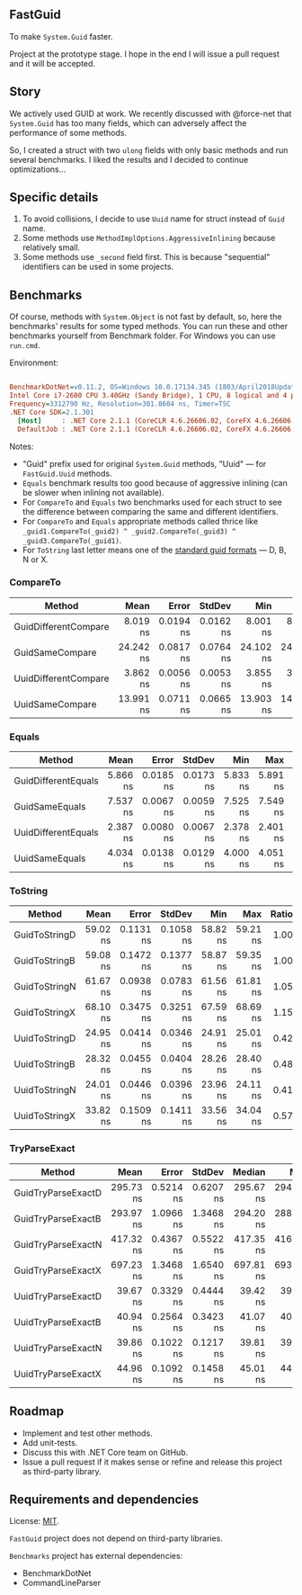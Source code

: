 ## FastGuid

To make ```System.Guid``` faster.

Project at the prototype stage. I hope in the end I will issue a pull request and it will be accepted.

## Story

We actively used GUID at work.
We recently discussed with @force-net that ```System.Guid``` has too many fields,
which can adversely affect the performance of some methods.

So, I created a struct with two ```ulong``` fields with only basic methods and run several benchmarks.
I liked the results and I decided to continue optimizations...

## Specific details

1. To avoid collisions, I decide to use ```Uuid``` name for struct instead of ```Guid``` name.
2. Some methods use ```MethodImplOptions.AggressiveInlining``` because relatively small.
3. Some methods use ```_second``` field first. This is because "sequential" identifiers can be used in some projects.

## Benchmarks

Of course, methods with ```System.Object``` is not fast by default, so, here the benchmarks' results for some typed methods.
You can run these and other benchmarks yourself from Benchmark folder. For Windows you can use ```run.cmd```.

Environment:

``` ini

BenchmarkDotNet=v0.11.2, OS=Windows 10.0.17134.345 (1803/April2018Update/Redstone4)
Intel Core i7-2600 CPU 3.40GHz (Sandy Bridge), 1 CPU, 8 logical and 4 physical cores
Frequency=3312790 Hz, Resolution=301.8604 ns, Timer=TSC
.NET Core SDK=2.1.301
  [Host]     : .NET Core 2.1.1 (CoreCLR 4.6.26606.02, CoreFX 4.6.26606.05), 64bit RyuJIT
  DefaultJob : .NET Core 2.1.1 (CoreCLR 4.6.26606.02, CoreFX 4.6.26606.05), 64bit RyuJIT
```

Notes:

* "Guid" prefix used for original ```System.Guid``` methods, "Uuid" — for ```FastGuid.Uuid``` methods.
* ```Equals``` benchmark results too good because of aggressive inlining (can be slower when inlining not available).
* For ```CompareTo``` and ```Equals``` two benchmarks used for each struct to see the difference between comparing the same and different identifiers.
* For ```CompareTo``` and ```Equals``` appropriate methods called thrice like ```_guid1.CompareTo(_guid2) ^ _guid2.CompareTo(_guid3) ^ _guid3.CompareTo(_guid1)```.
* For ```ToString``` last letter means one of the [standard guid formats](https://docs.microsoft.com/en-us/dotnet/api/system.guid.tostring?view=netcore-2.1) — D, B, N or X.

### CompareTo

|               Method |      Mean |     Error |    StdDev |       Min |       Max | Ratio |
|--------------------- |----------:|----------:|----------:|----------:|----------:|------:|
| GuidDifferentCompare |  8.019 ns | 0.0194 ns | 0.0162 ns |  8.001 ns |  8.063 ns |  1.00 |
|      GuidSameCompare | 24.242 ns | 0.0817 ns | 0.0764 ns | 24.102 ns | 24.335 ns |  3.02 |
| UuidDifferentCompare |  3.862 ns | 0.0056 ns | 0.0053 ns |  3.855 ns |  3.870 ns |  0.48 |
|      UuidSameCompare | 13.991 ns | 0.0711 ns | 0.0665 ns | 13.903 ns | 14.110 ns |  1.75 |

### Equals

|              Method |     Mean |     Error |    StdDev |      Min |      Max | Ratio |
|-------------------- |---------:|----------:|----------:|---------:|---------:|------:|
| GuidDifferentEquals | 5.866 ns | 0.0185 ns | 0.0173 ns | 5.833 ns | 5.891 ns |  1.00 |
|      GuidSameEquals | 7.537 ns | 0.0067 ns | 0.0059 ns | 7.525 ns | 7.549 ns |  1.29 |
| UuidDifferentEquals | 2.387 ns | 0.0080 ns | 0.0067 ns | 2.378 ns | 2.401 ns |  0.41 |
|      UuidSameEquals | 4.034 ns | 0.0138 ns | 0.0129 ns | 4.000 ns | 4.051 ns |  0.69 |

### ToString

|        Method |     Mean |     Error |    StdDev |      Min |      Max | Ratio |
|-------------- |---------:|----------:|----------:|---------:|---------:|------:|
| GuidToStringD | 59.02 ns | 0.1131 ns | 0.1058 ns | 58.82 ns | 59.21 ns |  1.00 |
| GuidToStringB | 59.08 ns | 0.1472 ns | 0.1377 ns | 58.87 ns | 59.35 ns |  1.00 |
| GuidToStringN | 61.67 ns | 0.0938 ns | 0.0783 ns | 61.56 ns | 61.81 ns |  1.05 |
| GuidToStringX | 68.10 ns | 0.3475 ns | 0.3251 ns | 67.59 ns | 68.69 ns |  1.15 |
| UuidToStringD | 24.95 ns | 0.0414 ns | 0.0346 ns | 24.91 ns | 25.01 ns |  0.42 |
| UuidToStringB | 28.32 ns | 0.0455 ns | 0.0404 ns | 28.26 ns | 28.40 ns |  0.48 |
| UuidToStringN | 24.01 ns | 0.0446 ns | 0.0396 ns | 23.96 ns | 24.11 ns |  0.41 |
| UuidToStringX | 33.82 ns | 0.1509 ns | 0.1411 ns | 33.56 ns | 34.04 ns |  0.57 |

### TryParseExact

|             Method |      Mean |     Error |    StdDev |    Median |       Min |       Max | Ratio |
|------------------- |----------:|----------:|----------:|----------:|----------:|----------:|------:|
| GuidTryParseExactD | 295.73 ns | 0.5214 ns | 0.6207 ns | 295.67 ns | 294.35 ns | 297.03 ns |  1.00 |
| GuidTryParseExactB | 293.97 ns | 1.0966 ns | 1.3468 ns | 294.20 ns | 288.35 ns | 295.10 ns |  0.99 |
| GuidTryParseExactN | 417.32 ns | 0.4367 ns | 0.5522 ns | 417.35 ns | 416.38 ns | 418.63 ns |  1.41 |
| GuidTryParseExactX | 697.23 ns | 1.3468 ns | 1.6540 ns | 697.81 ns | 693.32 ns | 699.37 ns |  2.36 |
| UuidTryParseExactD |  39.67 ns | 0.3329 ns | 0.4444 ns |  39.42 ns |  39.30 ns |  40.74 ns |  0.13 |
| UuidTryParseExactB |  40.94 ns | 0.2564 ns | 0.3423 ns |  41.07 ns |  40.10 ns |  41.15 ns |  0.14 |
| UuidTryParseExactN |  39.86 ns | 0.1022 ns | 0.1217 ns |  39.81 ns |  39.73 ns |  40.19 ns |  0.13 |
| UuidTryParseExactX |  44.96 ns | 0.1092 ns | 0.1458 ns |  45.01 ns |  44.69 ns |  45.13 ns |  0.15 |

## Roadmap

* Implement and test other methods.
* Add unit-tests.
* Discuss this with .NET Core team on GitHub.
* Issue a pull request if it makes sense or refine and release this project as third-party library.

## Requirements and dependencies

License: [MIT](http://opensource.org/licenses/MIT).

```FastGuid``` project does not depend on third-party libraries.

```Benchmarks``` project has external dependencies:

* BenchmarkDotNet
* CommandLineParser